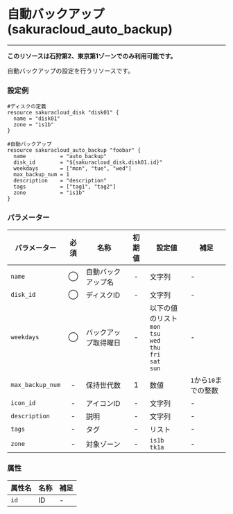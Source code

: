 # 自動バックアップ(sakuracloud_auto_backup)

---

**このリソースは石狩第2、東京第1ゾーンでのみ利用可能です。**

自動バックアップの設定を行うリソースです。

### 設定例

```hcl
#ディスクの定義
resource sakuracloud_disk "disk01" {
  name = "disk01"
  zone = "is1b"
}

#自動バックアップ
resource sakuracloud_auto_backup "foobar" {
  name           = "auto_backup"
  disk_id        = "${sakuracloud_disk.disk01.id}"
  weekdays       = ["mon", "tue", "wed"]
  max_backup_num = 1
  description    = "description"
  tags           = ["tag1", "tag2"]
  zone           = "is1b"
}
```

### パラメーター

|パラメーター       |必須  |名称                |初期値     |設定値                    |補足                                          |
|-----------------|:---:|--------------------|:--------:|------------------------|----------------------------------------------|
| `name`          | ◯   | 自動バックアップ名   | -        | 文字列                  | - |
| `disk_id`       | ◯   | ディスクID         | - | 文字列 | - |
| `weekdays`      | ◯   | バックアップ取得曜日 | - | 以下の値のリスト<br />`mon`<br />`tsu`<br />`wed`<br />`thu`<br />`fri`<br />`sat`<br />`sun`|- |
| `max_backup_num`| -   | 保持世代数         | 1 | 数値 | `1`から`10`までの整数 |
| `icon_id`       | -   | アイコンID         | - | 文字列 | - |
| `description`   | -   | 説明              | - | 文字列 | - |
| `tags`          | -   | タグ              | - | リスト | - |
| `zone`          | -   | 対象ゾーン          | - | `is1b`<br />`tk1a` | - |

### 属性

|属性名                | 名称                    | 補足                                        |
|---------------------|------------------------|--------------------------------------------|
| `id`                | ID                     | -                                          |
